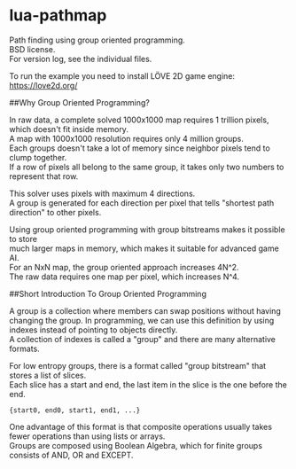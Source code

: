 lua-pathmap
===========

Path finding using group oriented programming.  
BSD license.  
For version log, see the individual files.  

To run the example you need to install LÖVE 2D game engine:  
https://love2d.org/

##Why Group Oriented Programming?

In raw data, a complete solved 1000x1000 map requires 1 trillion pixels, which doesn't fit inside memory.  
A map with 1000x1000 resolution requires only 4 million groups.  
Each groups doesn't take a lot of memory since neighbor pixels tend to clump together.  
If a row of pixels all belong to the same group, it takes only two numbers to represent that row.  

This solver uses pixels with maximum 4 directions.  
A group is generated for each direction per pixel that tells "shortest path direction" to other pixels.  

Using group oriented programming with group bitstreams makes it possible to store   
much larger maps in memory, which makes it suitable for advanced game AI.  
For an NxN map, the group oriented approach increases 4N^2.  
The raw data requires one map per pixel, which increases N^4.  

##Short Introduction To Group Oriented Programming

A group is a collection where members can swap positions without having changing the group. 
In programming, we can use this definition by using indexes instead of pointing to objects directly.  
A collection of indexes is called a "group" and there are many alternative formats.  

For low entropy groups, there is a format called "group bitstream" that stores a list of slices.  
Each slice has a start and end, the last item in the slice is the one before the end.  

    {start0, end0, start1, end1, ...}

One advantage of this format is that composite operations usually takes fewer operations than using lists or arrays.  
Groups are composed using Boolean Algebra, which for finite groups consists of AND, OR and EXCEPT.  
